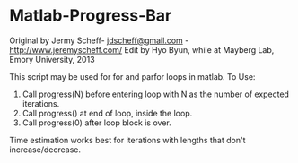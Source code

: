 Matlab-Progress-Bar
===================
Original by Jermy Scheff- jdscheff@gmail.com - http://www.jeremyscheff.com/
Edit by Hyo Byun, while at Mayberg Lab, Emory University, 2013

This script may be used for for and parfor loops in matlab.
To Use:
1. Call progress(N) before entering loop with N as the number of expected iterations.
2. Call progress() at end of loop, inside the loop.
3. Call progress(0) after loop block is over.

Time estimation works best for iterations with lengths that don't increase/decrease.
